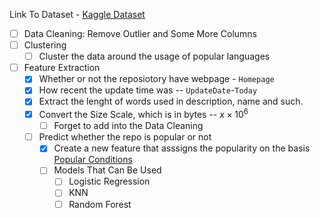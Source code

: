 Link To Dataset - [Kaggle Dataset](https://www.kaggle.com/datasets/donbarbos/github-repos)

- [ ] Data Cleaning: Remove Outlier and Some More Columns
- [ ] Clustering
  - [ ] Cluster the data around the usage of popular languages
- [ ] Feature Extraction
  - [x] Whether or not the reposiotory have webpage - `Homepage`
  - [x] How recent the update time was -- `UpdateDate`-`Today`
  - [x] Extract the lenght of words used in description, name and such.
  - [x] Convert the Size Scale, which is in bytes -- $x\times 10^6$
      - [ ] Forget to add into the Data Cleaning 
  - [ ] Predict whether the repo is popular or not
    - [x] Create a new feature that asssigns the popularity on the basis [Popular Conditions](data/popular_repo.md)
    - [ ] Models That Can Be Used
      - [ ] Logistic Regression
      - [ ] KNN
      - [ ] Random Forest